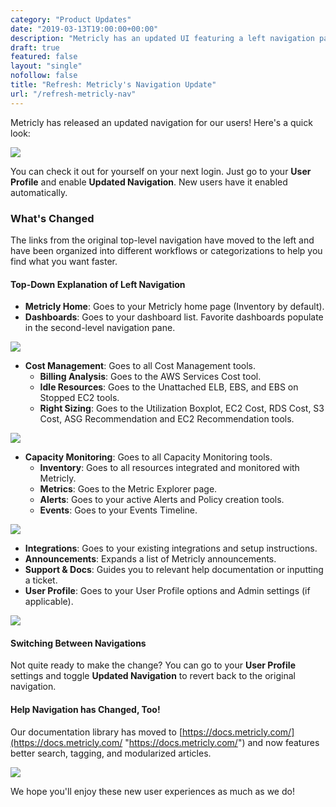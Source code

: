 ```yaml
---
category: "Product Updates"
date: "2019-03-13T19:00:00+00:00"
description: "Metricly has an updated UI featuring a left navigation panel."
draft: true
featured: false
layout: "single"
nofollow: false
title: "Refresh: Metricly's Navigation Update"
url: "/refresh-metricly-nav"
---
```

Metricly has released an updated navigation for our users! Here's a quick look:

![](/new-left-nave-blogpost.png)

You can check it out for yourself on your next login. Just go to your **User Profile** and enable **Updated Navigation**. New users have it enabled automatically.

### What's Changed

The links from the original top-level navigation have moved to the left and have been organized into different workflows or categorizations to help you find what you want faster.

#### Top-Down Explanation of Left Navigation

* **Metricly Home**: Goes to your Metricly home page (Inventory by default).
* **Dashboards**: Goes to your dashboard list. Favorite dashboards populate in the second-level navigation pane.

![](/left-nav-dashboard-view.png)

* **Cost Management**: Goes to all Cost Management tools.
  * **Billing Analysis**: Goes to the AWS Services Cost tool.
  * **Idle Resources**: Goes to the Unattached ELB, EBS, and EBS on Stopped EC2 tools.
  * **Right Sizing**: Goes to the Utilization Boxplot, EC2 Cost, RDS Cost, S3 Cost,  ASG Recommendation and EC2 Recommendation tools.

![](/left-nav-cost-manage-idle.png)

* **Capacity Monitoring**: Goes to all Capacity Monitoring tools.
  * **Inventory**: Goes to all resources integrated and monitored with Metricly.
  * **Metrics**: Goes to the Metric Explorer page.
  * **Alerts**: Goes to your active Alerts and Policy creation tools.
  * **Events**: Goes to your Events Timeline.

![](/left-nav-monitoring-alerts.png)

* **Integrations**: Goes to your existing integrations and setup instructions.
* **Announcements**: Expands a list of Metricly announcements.
* **Support & Docs**: Guides you to relevant help documentation or inputting a ticket.
* **User Profile**: Goes to your User Profile options and Admin settings (if applicable).

![](/left-nav-integrations.png)

#### Switching Between Navigations

Not quite ready to make the change? You can go to your **User Profile** settings and toggle **Updated Navigation** to revert back to the original navigation.

#### Help Navigation has Changed, Too!

Our documentation library has moved to [https://docs.metricly.com/](https://docs.metricly.com/ "https://docs.metricly.com/") and now features better search, tagging, and modularized articles.

![](/metricly-docs.png)

We hope you'll enjoy these new user experiences as much as we do!
